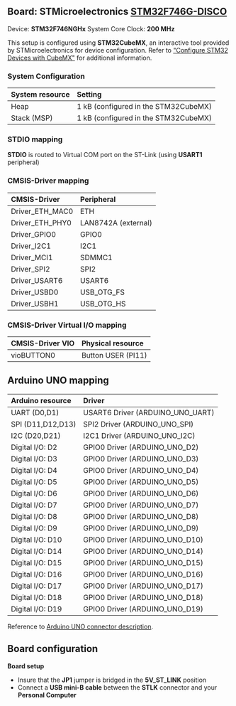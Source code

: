 Board: STMicroelectronics [STM32F746G-DISCO](https://www.st.com/en/evaluation-tools/32f746gdiscovery.html)
------------------------------------------

Device: **STM32F746NGHx**
System Core Clock: **200 MHz**

This setup is configured using **STM32CubeMX**, an interactive tool provided by STMicroelectronics for device configuration.
Refer to ["Configure STM32 Devices with CubeMX"](https://github.com/Open-CMSIS-Pack/cmsis-toolbox/blob/main/docs/CubeMX.md) for additional information.

### System Configuration

| System resource       | Setting
|:----------------------|:----------------------------------------------
| Heap                  | 1 kB (configured in the STM32CubeMX)
| Stack (MSP)           | 1 kB (configured in the STM32CubeMX)

### STDIO mapping

**STDIO** is routed to Virtual COM port on the ST-Link (using **USART1** peripheral)

### CMSIS-Driver mapping

| CMSIS-Driver          | Peripheral
|:----------------------|:----------------------------------------------
| Driver_ETH_MAC0       | ETH
| Driver_ETH_PHY0       | LAN8742A (external)
| Driver_GPIO0          | GPIO0
| Driver_I2C1           | I2C1
| Driver_MCI1           | SDMMC1
| Driver_SPI2           | SPI2
| Driver_USART6         | USART6
| Driver_USBD0          | USB_OTG_FS
| Driver_USBH1          | USB_OTG_HS

### CMSIS-Driver Virtual I/O mapping

| CMSIS-Driver VIO      | Physical resource
|:----------------------|:----------------------------------------------
| vioBUTTON0            | Button USER (PI11)

## Arduino UNO mapping

| Arduino resource      | Driver
|:----------------------|:----------------------------------------------
| UART (D0,D1)          | USART6 Driver (ARDUINO_UNO_UART)
| SPI  (D11,D12,D13)    | SPI2   Driver (ARDUINO_UNO_SPI)
| I2C  (D20,D21)        | I2C1   Driver (ARDUINO_UNO_I2C)
| Digital I/O: D2       | GPIO0  Driver (ARDUINO_UNO_D2)
| Digital I/O: D3       | GPIO0  Driver (ARDUINO_UNO_D3)
| Digital I/O: D4       | GPIO0  Driver (ARDUINO_UNO_D4)
| Digital I/O: D5       | GPIO0  Driver (ARDUINO_UNO_D5)
| Digital I/O: D6       | GPIO0  Driver (ARDUINO_UNO_D6)
| Digital I/O: D7       | GPIO0  Driver (ARDUINO_UNO_D7)
| Digital I/O: D8       | GPIO0  Driver (ARDUINO_UNO_D8)
| Digital I/O: D9       | GPIO0  Driver (ARDUINO_UNO_D9)
| Digital I/O: D10      | GPIO0  Driver (ARDUINO_UNO_D10)
| Digital I/O: D14      | GPIO0  Driver (ARDUINO_UNO_D14)
| Digital I/O: D15      | GPIO0  Driver (ARDUINO_UNO_D15)
| Digital I/O: D16      | GPIO0  Driver (ARDUINO_UNO_D16)
| Digital I/O: D17      | GPIO0  Driver (ARDUINO_UNO_D17)
| Digital I/O: D18      | GPIO0  Driver (ARDUINO_UNO_D18)
| Digital I/O: D19      | GPIO0  Driver (ARDUINO_UNO_D19)

Reference to [Arduino UNO connector description](https://github.com/Open-CMSIS-Pack/cmsis-toolbox/blob/main/docs/ReferenceApplications.md#arduino-shield).

## Board configuration

**Board setup**
  - Insure that the **JP1** jumper is bridged in the **5V_ST_LINK** position
  - Connect a **USB mini-B cable** between the **STLK** connector and your **Personal Computer**
